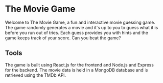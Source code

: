 # The Movie Game

Welcome to The Movie Game, a fun and interactive movie guessing game. The game randomly generates a movie and it's up to you to guess what it is before you run out of tries. Each guess provides you with hints and the game keeps track of your score. Can you beat the game?

## Tools

The game is built using React.js for the frontend and Node.js and Express for the backend. The movie data is held in a MongoDB database and is retrieved using the TMDb API.
